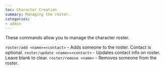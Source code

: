 ```yaml
---
toc: Character Creation
summary: Managing the roster.
categories:
- admin
---
```

These commands allow you to manage the character roster.

`roster/add <name>=<contact>` - Adds someone to the roster.  Contact is optional.
`roster/update <name>=<contact>` - Updates contact info on roster.  
        Leave blank to clear.
`roster/remove <name>` - Removes someone from the roster.
